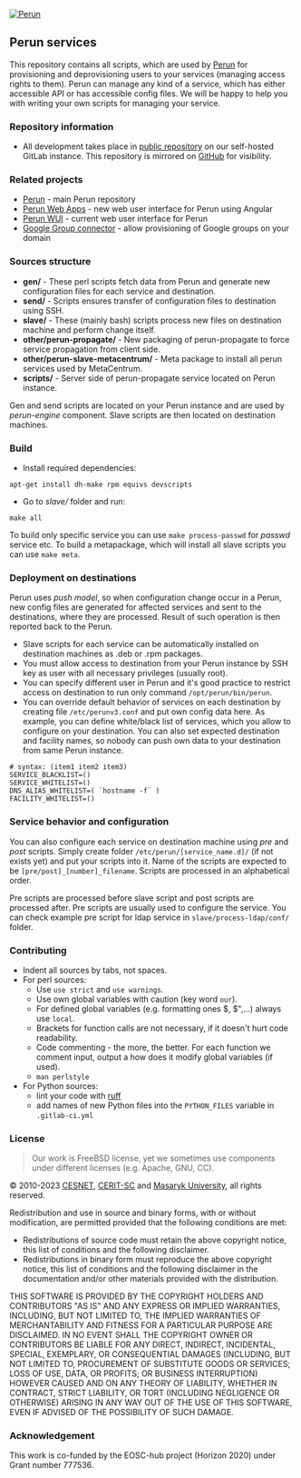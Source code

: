 [![Perun](https://webcentrum.muni.cz/media/3153530/perun.svg)](https://perun-aai.org)

## Perun services

This repository contains all scripts, which are used by [Perun](https://perun-aai.org/) for provisioning and deprovisioning users to your services (managing access rights to them). Perun can manage any kind of a service, which has either accessible API or has accessible config files. We will be happy to help you with writing your own scripts for managing your service.

### Repository information

-   All development takes place in [public repository](https://gitlab.ics.muni.cz/perun/perun-idm/perun-services) on our self-hosted GitLab instance. This repository is mirrored on [GitHub](https://github.com/CESNET/perun-services) for visibility.

### Related projects

-   [Perun](https://gitlab.ics.muni.cz/perun/perun-idm/perun) - main Perun repository
-   [Perun Web Apps](https://gitlab.ics.muni.cz/perun/perun-idm/perun-web-apps) - new web user interface for Perun using Angular
-   [Perun WUI](https://gitlab.ics.muni.cz/perun/perun-idm/perun-wui) - current web user interface for Perun
-   [Google Group connector](https://github.com/CESNET/google-group-connector) - allow provisioning of Google groups on your domain

### Sources structure

-   **gen/** - These perl scripts fetch data from Perun and generate new configuration files for each service and destination.
-   **send/** - Scripts ensures transfer of configuration files to destination using SSH.
-   **slave/** - These (mainly bash) scripts process new files on destination machine and perform change itself.
-   **other/perun-propagate/** - New packaging of perun-propagate to force service propagation from client side.
-   **other/perun-slave-metacentrum/** - Meta package to install all perun services used by MetaCentrum.
-   **scripts/** - Server side of perun-propagate service located on Perun instance.

Gen and send scripts are located on your Perun instance and are used by _perun-engine_ component. Slave scripts are then located on destination machines.

### Build

-   Install required dependencies:

```
apt-get install dh-make rpm equivs devscripts
```

-   Go to _slave/_ folder and run:

```
make all
```

To build only specific service you can use `make process-passwd` for _passwd_ service etc. To build a metapackage, which will install all slave scripts you can use `make meta`.

### Deployment on destinations

Perun uses _push model_, so when configuration change occur in a Perun, new config files are generated for affected services and sent to the destinations, where they are processed. Result of such operation is then reported back to the Perun.

-   Slave scripts for each service can be automatically installed on destination machines as .deb or .rpm packages.
-   You must allow access to destination from your Perun instance by SSH key as user with all necessary privileges (usually root).
-   You can specify different user in Perun and it's good practice to restrict access on destination to run only command `/opt/perun/bin/perun`.
-   You can override default behavior of services on each destination by creating file `/etc/perunv3.conf` and put own config data here. As example, you can define white/black list of services, which you allow to configure on your destination. You can also set expected destination and facility names, so nobody can push own data to your destination from same Perun instance.

```
# syntax: (item1 item2 item3)
SERVICE_BLACKLIST=()
SERVICE_WHITELIST=()
DNS_ALIAS_WHITELIST=( `hostname -f` )
FACILITY_WHITELIST=()
```

### Service behavior and configuration

You can also configure each service on destination machine using _pre_ and _post_ scripts. Simply create folder `/etc/perun/[service_name.d]/` (if not exists yet) and put your scripts into it. Name of the scripts are expected to be `[pre/post]_[number]_filename`. Scripts are processed in an alphabetical order.

Pre scripts are processed before slave script and post scripts are processed after. Pre scripts are usually used to configure the service. You can check example pre script for ldap service in `slave/process-ldap/conf/` folder.

### Contributing

-   Indent all sources by tabs, not spaces.
-   For perl sources:
    -   Use `use strict` and `use warnings`.
    -   Use own global variables with caution (key word `our`).
    -   For defined global variables (e.g. formatting ones $, $",...) always use `local`.
    -   Brackets for function calls are not necessary, if it doesn't hurt code readability.
    -   Code commenting - the more, the better. For each function we comment input, output a how does it modify global variables (if used).
    -   `man perlstyle`
-   For Python sources:
    - lint your code with [ruff](https://docs.astral.sh/ruff/)
    - add names of new Python files into the `PYTHON_FILES` variable in `.gitlab-ci.yml`

### License

> Our work is FreeBSD license, yet we sometimes use components under different licenses (e.g. Apache, GNU, CC).

&copy; 2010-2023 [CESNET](https://www.cesnet.cz/?lang=en), [CERIT-SC](https://www.cerit-sc.cz/en/index.html) and [Masaryk University](https://www.muni.cz/en), all rights reserved.

Redistribution and use in source and binary forms, with or without modification, are permitted provided that the following conditions are met:

-   Redistributions of source code must retain the above copyright notice, this list of conditions and the following disclaimer.
-   Redistributions in binary form must reproduce the above copyright notice, this list of conditions and the following disclaimer in the documentation and/or other materials provided with the distribution.

THIS SOFTWARE IS PROVIDED BY THE COPYRIGHT HOLDERS AND
CONTRIBUTORS "AS IS" AND ANY EXPRESS OR IMPLIED WARRANTIES,
INCLUDING, BUT NOT LIMITED TO, THE IMPLIED WARRANTIES OF
MERCHANTABILITY AND FITNESS FOR A PARTICULAR PURPOSE ARE
DISCLAIMED. IN NO EVENT SHALL THE COPYRIGHT OWNER OR CONTRIBUTORS
BE LIABLE FOR ANY DIRECT, INDIRECT, INCIDENTAL, SPECIAL,
EXEMPLARY, OR CONSEQUENTIAL DAMAGES (INCLUDING, BUT NOT LIMITED
TO, PROCUREMENT OF SUBSTITUTE GOODS OR SERVICES; LOSS OF USE,
DATA, OR PROFITS; OR BUSINESS INTERRUPTION) HOWEVER CAUSED AND ON
ANY THEORY OF LIABILITY, WHETHER IN CONTRACT, STRICT LIABILITY,
OR TORT (INCLUDING NEGLIGENCE OR OTHERWISE) ARISING IN ANY WAY
OUT OF THE USE OF THIS SOFTWARE, EVEN IF ADVISED OF THE
POSSIBILITY OF SUCH DAMAGE.

### Acknowledgement

This work is co-funded by the EOSC-hub project (Horizon 2020) under Grant number 777536.
